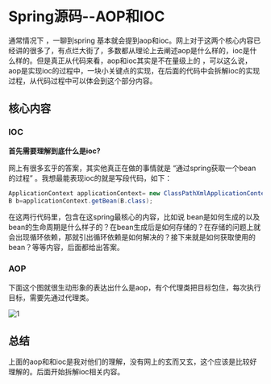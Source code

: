 # Spring源码--AOP和IOC

通常情况下 ，一聊到spring 基本就会提到aop和ioc。网上对于这两个核心内容已经讲的很多了，有点烂大街了，多数都从理论上去阐述aop是什么样的，ioc是什么样的。但是真正从代码来看，aop和ioc其实是不在量级上的 ，可以这么说，aop是实现ioc的过程中，一块小关键点的实现，在后面的代码中会拆解ioc的实现过程，从代码过程中可以体会到这个部分内容。

## 核心内容

### IOC

**首先需要理解到底什么是ioc?**

网上有很多玄乎的答案，其实他真正在做的事情就是  “通过spring获取一个bean的过程”  。我想最能表现ioc的就是写段代码，如下：

```java
ApplicationContext applicationContext= new ClassPathXmlApplicationContext("x.xml");
B b=applicationContext.getBean(B.class);
```

在这两行代码里，包含在这spring最核心的内容，比如说 bean是如何生成的以及bean的生命周期是什么样子的？在bean生成后是如何存储的？在存储的问题上就会出现循环依赖，那就引出循环依赖是如何解决的？接下来就是如何获取使用的bean？等等内容，后面都给出答案。

### AOP

下面这个图就很生动形象的表达出什么是aop，有个代理类把目标包住，每次执行目标，需要先通过代理类。

![1](.\picture\图片6.png)



## 总结

上面的aop和和ioc是我对他们的理解，没有网上的玄而又玄，这个应该是比较好理解的。后面开始拆解ioc相关内容。